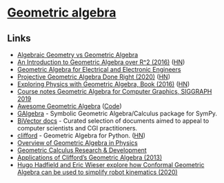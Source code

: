# [Geometric algebra](https://en.wikipedia.org/wiki/Geometric_algebra)

## Links

- [Algebraic Geometry vs Geometric Algebra](https://www.reddit.com/r/math/comments/ddqt6f/algebraic_geometry_vs_geometric_algebra/)
- [An Introduction to Geometric Algebra over R^2 (2016)](https://bitworking.org/news/ga/2d) ([HN](https://news.ycombinator.com/item?id=13239632))
- [Geometric Algebra for Electrical and Electronic Engineers](https://ieeexplore.ieee.org/document/6876131?arnumber=6876131)
- [Projective Geometric Algebra Done Right (2020)](http://terathon.com/blog/projective-geometric-algebra-done-right/) ([HN](https://news.ycombinator.com/item?id=22142706))
- [Exploring Physics with Geometric Algebra, Book (2016)](http://peeterjoot.com/archives/math2015/gabookI.pdf) ([HN](https://news.ycombinator.com/item?id=15932739))
- [Course notes Geometric Algebra for Computer Graphics, SIGGRAPH 2019](https://arxiv.org/abs/2002.04509)
- [Awesome Geometric Algebra](https://awesome-geometric-algebra.rtfd.io/) ([Code](https://github.com/pygae/awesome-geometric-algebra))
- [GAlgebra](https://github.com/pygae/galgebra) - Symbolic Geometric Algebra/Calculus package for SymPy.
- [BiVector docs](https://bivector.net/) - Curated selection of documents aimed to appeal to computer scientists and CGI practitioners.
- [clifford](https://github.com/pygae/clifford) - Geometric Algebra for Python. ([HN](https://news.ycombinator.com/item?id=24382360))
- [Overview of Geometric Algebra in Physics](http://geocalc.clas.asu.edu/html/Overview.html)
- [Geometric Calculus Research & Development](http://geocalc.clas.asu.edu/)
- [Applications of Clifford’s Geometric Algebra (2013)](https://arxiv.org/pdf/1305.5663.pdf)
- [Hugo Hadfield and Eric Wieser explore how Conformal Geometric Algebra can be used to simplify robot kinematics (2020)](https://www.youtube.com/watch?v=bj9JslblYPU)
